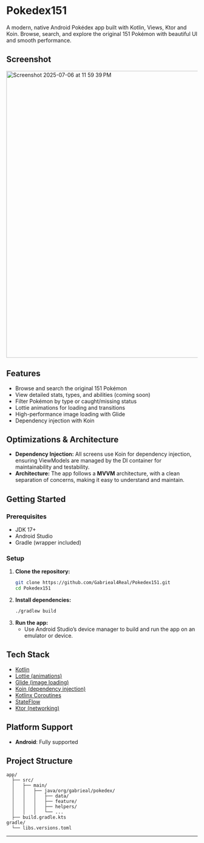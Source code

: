 # Pokedex151

A modern, native Android Pokédex app built with Kotlin, Views, Ktor and Koin. Browse, search, and explore the original 151 Pokémon with beautiful UI and smooth performance.

## Screenshot

<img width="755" alt="Screenshot 2025-07-06 at 11 59 39 PM" src="https://github.com/user-attachments/assets/0cb54ad2-406c-4ba2-ad15-badbafc06889" />


## Features

- Browse and search the original 151 Pokémon
- View detailed stats, types, and abilities (coming soon)
- Filter Pokémon by type or caught/missing status
- Lottie animations for loading and transitions
- High-performance image loading with Glide
- Dependency injection with Koin

## Optimizations & Architecture

- **Dependency Injection:** All screens use Koin for dependency injection, ensuring ViewModels are managed by the DI container for maintainability and testability.
- **Architecture:** The app follows a **MVVM** architecture, with a clean separation of concerns, making it easy to understand and maintain.

## Getting Started

### Prerequisites

- JDK 17+
- Android Studio
- Gradle (wrapper included)

### Setup

1. **Clone the repository:**
   ```bash
   git clone https://github.com/Gabrieal4Real/Pokedex151.git
   cd Pokedex151
   ```
2. **Install dependencies:**
   ```bash
   ./gradlew build
   ```
3. **Run the app:**
   - Use Android Studio’s device manager to build and run the app on an emulator or device.

## Tech Stack

- [Kotlin](https://kotlinlang.org/)  
- [Lottie (animations)](https://airbnb.io/lottie/#/)
- [Glide (image loading)](https://github.com/bumptech/glide)
- [Koin (dependency injection)](https://insert-koin.io/)  
- [Kotlinx Coroutines](https://github.com/Kotlin/kotlinx.coroutines)  
- [StateFlow](https://kotlinlang.org/api/kotlinx.coroutines/kotlinx-coroutines-core/kotlinx.coroutines.flow/-state-flow/)  
- [Ktor (networking)](https://ktor.io/)  

## Platform Support

- **Android**: Fully supported

## Project Structure

```
app/
  ├── src/
  │   ├── main/
  │   │   ├── java/org/gabrieal/pokedex/
  │   │   │   ├── data/
  │   │   │   ├── feature/
  │   │   │   ├── helpers/
  │   │   │   └── ...
  ├── build.gradle.kts
gradle/
  └── libs.versions.toml
```

---
